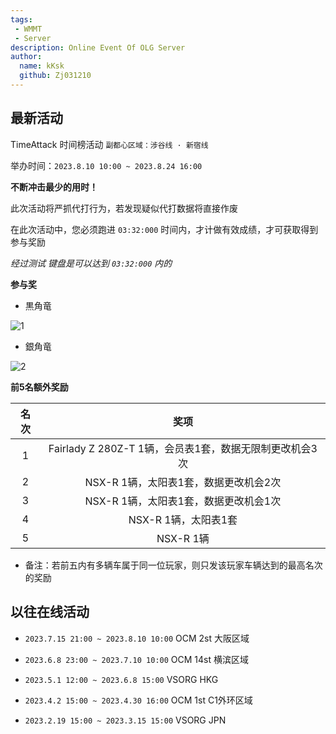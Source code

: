 ```yaml
---
tags: 
 - WMMT
 - Server
description: Online Event Of OLG Server
author:
  name: kKsk
  github: Zj031210
---
```


## 最新活动

TimeAttack 时间榜活动 `副都心区域：涉谷线 · 新宿线`  

举办时间：`2023.8.10 10:00 ~ 2023.8.24 16:00`

**不断冲击最少的用时！**  

此次活动将严抓代打行为，若发现疑似代打数据将直接作废  

在此次活动中，您必须跑进 `03:32:000` 时间内，才计做有效成绩，才可获取得到参与奖励  

*经过测试 键盘是可以达到 `03:32:000` 内的*  

**参与奖**

- 黒角竜

![1](https://pic.imgdb.cn/item/64d4641e1ddac507cc0619a5.png)

- 銀角竜

![2](https://pic.imgdb.cn/item/64d4641e1ddac507cc0619bd.png)

**前5名额外奖励**

<div class="table-wrapper" markdown="block">

| **名次** | **奖项**                                     |
|:------:|:------------------------------------------:|
| 1      | Fairlady Z 280Z-T 1辆，会员表1套，数据无限制更改机会3次      |
| 2      | NSX-R 1辆，太阳表1套，数据更改机会2次 |
| 3      | NSX-R 1辆，太阳表1套，数据更改机会1次 |
| 4      | NSX-R 1辆，太阳表1套 |
| 5      | NSX-R 1辆 |

</div>

- 备注：若前五内有多辆车属于同一位玩家，则只发该玩家车辆达到的最高名次的奖励

## 以往在线活动

- `2023.7.15 21:00 ~ 2023.8.10 10:00` OCM 2st 大阪区域

- `2023.6.8 23:00 ~ 2023.7.10 10:00`  OCM 14st 横滨区域

- `2023.5.1 12:00 ~ 2023.6.8 15:00`  VSORG HKG

- `2023.4.2 15:00 ~ 2023.4.30 16:00`  OCM 1st C1外环区域  

- `2023.2.19 15:00 ~ 2023.3.15 15:00`  VSORG JPN